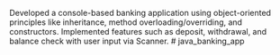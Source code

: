 Developed a console-based banking application using object-oriented principles like inheritance, method overloading/overriding, and constructors. Implemented features such as deposit, withdrawal, and balance check with user input via Scanner. # java_banking_app
